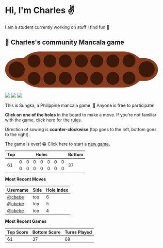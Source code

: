 # Hi, I'm Charles :v:

I am a student currently working on stuff I find fun :octopus:

## :shell: Charles's community Mancala game

![](sungka.png)

![](https://img.shields.io/badge/Total%20moves%20played-93-blue)
![](https://img.shields.io/badge/Number%20of%20players-3-red)
![](https://img.shields.io/badge/Games%20completed-2-green)

This is Sungka, a Philippine mancala game. :wave: Anyone is free to participate!

 **Click on one of the holes** in the board to make a move. If you're not familiar with the game, click here for the [rules](https://mancala.fandom.com/wiki/Sungka#Rules).

Direction of sowing is **counter-clockwise** (top goes to the left, bottom goes to the right).

The game is over! :grin: Click here to start a <a href="https://github.com/cbebe/chonka/issues/new?title=sungka%7Cnew&&body=Just%20push%20%27Submit%20new%20issue%27%20without%20changing%20the%20title%20to%20start%20a%20new%20game.">new game</a>.

<table>
<thead>
<tr>
<th>Top</th>
<th colspan=7>Holes</th>
<th>Bottom</th>
</tr>
</thead>
<tbody>
<tr>
<td rowspan=2>61</td>
<td>0</td>
<td>0</td>
<td>0</td>
<td>0</td>
<td>0</td>
<td>0</td>
<td>0</td>
<td rowspan=2>37</td>
</tr>
<tr>
<td>0</td>
<td>0</td>
<td>0</td>
<td>0</td>
<td>0</td>
<td>0</td>
<td>0</td>
</tr>
<tbody>
</table>


**Most Recent Moves**

|Username|Side|Hole Index|
|-|-|-|
|[@cbebe](https://github.com/cbebe)|top|6|
|[@cbebe](https://github.com/cbebe)|top|5|
|[@cbebe](https://github.com/cbebe)|top|4|


**Most Recent Games**

|Top Score|Bottom Score|Turns Played|
|-|-|-|
|61|37|69|